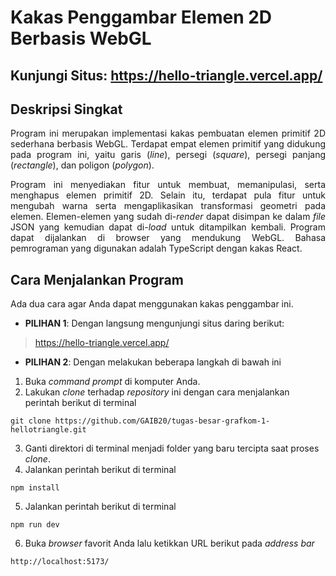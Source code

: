 # Kakas Penggambar Elemen 2D Berbasis WebGL

## Kunjungi Situs: https://hello-triangle.vercel.app/
## Deskripsi Singkat
<p align="justify"> Program ini merupakan implementasi kakas pembuatan elemen primitif 2D sederhana berbasis WebGL. Terdapat empat elemen primitif yang didukung pada program ini, yaitu garis (<i>line</i>), persegi (<i>square</i>), persegi panjang (<i>rectangle</i>), dan poligon (<i>polygon</i>).</p>
<p align="justify"> Program ini menyediakan fitur untuk membuat, memanipulasi, serta menghapus elemen primitif 2D. Selain itu, terdapat pula fitur untuk mengubah warna serta mengaplikasikan transformasi geometri pada elemen. Elemen-elemen yang sudah di-<i>render</i> dapat disimpan ke dalam <i>file</i> JSON yang kemudian dapat di-<i>load</i> untuk ditampilkan kembali. Program dapat dijalankan di browser yang mendukung WebGL. Bahasa pemrograman yang digunakan adalah TypeScript dengan kakas React.</p>

## Cara Menjalankan Program
Ada dua cara agar Anda dapat menggunakan kakas penggambar ini.
- <b>PILIHAN 1</b>: Dengan langsung mengunjungi situs daring berikut:

> https://hello-triangle.vercel.app/

- <b>PILIHAN 2</b>: Dengan melakukan beberapa langkah di bawah ini
1. Buka <i>command prompt</i> di komputer Anda.
2. Lakukan <i>clone</i> terhadap <i>repository</i> ini dengan cara menjalankan perintah berikut di terminal
```
git clone https://github.com/GAIB20/tugas-besar-grafkom-1-hellotriangle.git
```
3. Ganti direktori di terminal menjadi folder yang baru tercipta saat proses <i>clone</i>.
4. Jalankan perintah berikut di terminal
```
npm install
```
5. Jalankan perintah berikut di terminal
```
npm run dev
```
6. Buka <i>browser</i> favorit Anda lalu ketikkan URL berikut pada <i>address bar</i>
```
http://localhost:5173/
```
